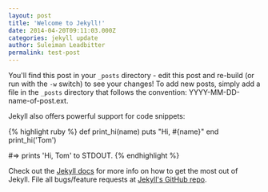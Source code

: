 ```yaml
---
layout: post
title: 'Welcome to Jekyll!'
date: 2014-04-20T09:11:03.000Z
categories: jekyll update
author: Suleiman Leadbitter
permalink: test-post
---
```


You'll find this post in your `_posts` directory - edit this post and re-build (or run with the `-w` switch) to see your changes! To add new posts, simply add a file in the `_posts` directory that follows the convention: YYYY-MM-DD-name-of-post.ext.

Jekyll also offers powerful support for code snippets:

{% highlight ruby %} def print_hi(name)   puts "Hi, #{name}" end print_hi('Tom')

#=> prints 'Hi, Tom' to STDOUT. {% endhighlight %}

Check out the [Jekyll docs][jekyll] for more info on how to get the most out of Jekyll. File all bugs/feature requests at [Jekyll's GitHub repo][jekyll-gh].

[jekyll-gh]: https://github.com/mojombo/jekyll
[jekyll]: http://jekyllrb.com
